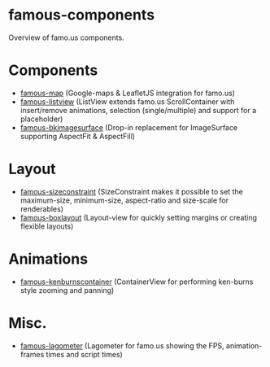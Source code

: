 famous-components
=================

Overview of famo.us components.

# Components

* [famous-map](https://github.com/IjzerenHein/famous-map) (Google-maps & LeafletJS integration for famo.us)
* [famous-listview](https://github.com/IjzerenHein/famous-listview) (ListView extends famo.us ScrollContainer with insert/remove animations, selection (single/multiple) and support for a placeholder)
* [famous-bkimagesurface](https://github.com/IjzerenHein/famous-bkimagesurface) (Drop-in replacement for ImageSurface supporting AspectFit & AspectFill)

# Layout

* [famous-sizeconstraint](https://github.com/IjzerenHein/famous-sizeconstraint) (SizeConstraint makes it possible to set the maximum-size, minimum-size, aspect-ratio and size-scale for renderables)
* [famous-boxlayout](https://github.com/IjzerenHein/famous-boxlayout) (Layout-view for quickly setting margins or creating flexible layouts)

# Animations

* [famous-kenburnscontainer](https://github.com/IjzerenHein/famous-kenburnscontainer) (ContainerView for performing ken-burns style zooming and panning)

# Misc.

* [famous-lagometer](https://github.com/IjzerenHein/famous-lagometer) (Lagometer for famo.us showing the FPS, animation-frames times and script times)
